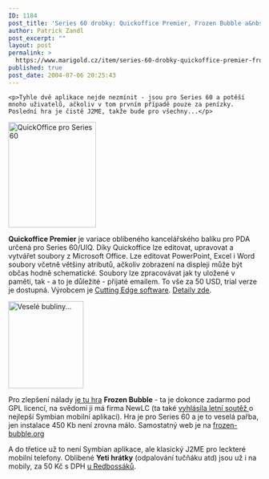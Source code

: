```yaml
---
ID: 1184
post_title: 'Series 60 drobky: Quickoffice Premier, Frozen Bubble a&nbsp;Yetisport pro mobily'
author: Patrick Zandl
post_excerpt: ""
layout: post
permalink: >
  https://www.marigold.cz/item/series-60-drobky-quickoffice-premier-frozen-bubble-a-yetisport-pro-mobily
published: true
post_date: 2004-07-06 20:25:43
---
```

	<p>Tyhle dvě aplikace nejde nezmínit - jsou pro Series 60 a potěší mnoho uživatelů, ačkoliv v tom prvním případě pouze za penízky. Poslední hra je čistě J2ME, takže bude pro všechny...</p>
<div class="rightbox">
<img src="/wp-content/uploads/20040706-quickoffice-s60.jpg" alt="QuickOffice pro Series 60" width="175" height="211" />
 </div>
<p><strong>Quickoffice Premier</strong> je variace oblíbeného kancelářského balíku pro PDA určená pro Series 60/UIQ. Díky Quickoffice lze editovat, upravovat a vytvářet soubory z Microsoft Office. Lze editovat PowerPoint, Excel i Word soubory včetně většiny atributů, ačkoliv zobrazení na displeji může být občas hodně schematické. Soubory lze zpracovávat jak ty uložené v paměti, tak - a to je důležité - přijaté emailem. To vše za 50 USD, trial verze je dostupná. Výrobcem je <a href="http://www.mobl.com/software/">Cutting Edge software</a>. <a href="http://my-symbian.com/7650/applications/applications.php?fldAuto=967&#038;faq=18">Detaily zde</a>.</p>
<div class="leftbox">  <img src="/wp-content/uploads/20040706-funbuble.jpg" alt="Veselé bubliny..." width="150" height="174" /></div>
	<p>Pro zlepšení nálady <a href="http://www.newlc.com/article.php3?id_article=410">je tu hra</a> <strong>Frozen Bubble</strong> - ta je dokonce zadarmo pod GPL licencí, na svědomí ji má firma NewLC (ta také <a href="http://contest.newlc.com/">vyhlásila letní soutěž </a>o nejlepší Symbian mobilní aplikaci). Hra je pro Series 60 a je to veselá pařba, jen instalace 450 Kb není zrovna málo. Samostatný web je na <a class="spip_url" href="http://www.frozen-bubble.org/">frozen-bubble.org</a></p><p>A do třetice už to není Symbian aplikace, ale klasický J2ME pro leckteré mobilní telefony. Oblibené <strong>Yeti hrátky</strong> (odpalování tučňáku atd) jsou už i na mobily, za 50 Kč s DPH <a href="http://www.redboss.cz/cz/shop_j2me/view_game.php?id=560&#038;PHPSESSID=449ca18f1db12c93041f279e08eb7590">u Redbossáků</a>.</p>